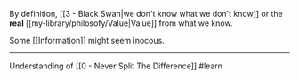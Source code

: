 By definition, [[3 - Black Swan|we don't know what we don't know]] or the **real** [[my-library/philosofy/Value|Value]] from what we know.

Some [[Information]] might seem inocous.

---

Understanding of [[0 - Never Split The Difference]] #learn
